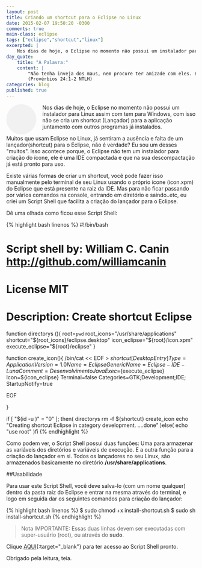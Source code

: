 ```yaml
---
layout: post
title: Criando um shortcut para o Eclipse no Linux
date: 2015-02-07 19:50:20 -0300
comments: true
main-class: eclipse
tags: ["eclipse","shortcut","linux"]
excerpted: |
    Nos dias de hoje, o Eclipse no momento não possui um instalador para Linux assim com tem para Windows, com isso não se cria um shortcut (Lançador) para a aplicação juntamento com outros programas já instalados.
day_quote:
    title: "A Palavra:"
    content: |
        "Não tenha inveja dos maus, nem procure ter amizade com eles. Eles só pensam em violências e, quando falam, é para ferir algém." <br>
        (Provérbios 24:1-2 NTLH)
categories: blog
published: true
---
```


<span class="fa fa-share" style="font-size: 80px; float: left; margin-right: 0.2em; border-radius: 100%; width: 80px; height: 80px; background-size: 80px; text-align: center; background-color: #F1F1F1;"></span>

Nos dias de hoje, o Eclipse no momento não possui um instalador para Linux assim com tem para Windows, com isso não se cria um shortcut (Lançador) para a aplicação juntamento com outros programas já instalados. 

Muitos que usam Eclipse no Linux, já sentiram a ausência e falta de um lançador(shortcut) para o Eclipse, não é verdade? Eu sou um desses "muitos". Isso acontece porque, o Eclipse não tem um instalador para criação do ícone, ele é uma IDE compactada e que na sua descompactação já está pronto para uso.

Existe várias formas de criar um shortcut, você pode fazer isso manualmente pelo terminal de seu Linux usando o próprio ícone (icon.xpm) do Eclipse que está presente na raiz da IDE. Mas para não ficar passando por vários comandos na console, entrando em diretório e saindo..etc, eu criei um Script Shell que facilita a criação do lançador para o Eclipse.

Dê uma olhada como ficou esse Script Shell:

{% highlight bash linenos %}
#!/bin/bash
# Script shell by: William C. Canin <http://github.com/williamcanin>
# License MIT
# Description: Create shortcut Eclipse

function directorys (){
    root=`pwd`
    root_icons="/usr/share/applications"
    shortcut="${root_icons}/eclipse.desktop"
    icon_eclipse="${root}/icon.xpm"
    execute_eclipse="${root}/eclipse"
    }

function create_icon(){
/bin/cat << EOF > ${shortcut}
[Desktop Entry]
Type=Application
Version=1.0
Name=Eclipse
GenericName=Eclipse-IDE-Luna
Comment=Desenvolvimento Java
Exec=${execute_eclipse}
Icon=${icon_eclipse}
Terminal=false
Categories=GTK;Development;IDE;
StartupNotify=true

EOF

}

if [ "$(id -u )" = "0" ]; then(
directorys
rm -f ${shortcut}
create_icon
echo "Creating shortcut Eclipse in category development. ....done"
)else(
    echo "use root"
)fi
{% endhighlight %}

Como podem ver, o Script Shell possui duas funções: Uma para armazenar as variáveis dos diretórios e variáveis de execução. E a outra função para a criação do lançador em si. Todos os lançadores no seu Linux, são armazenados basicamente no diretório **/usr/share/applications**.

##Usabilidade

Para usar este Script Shell, você deve salva-lo (com um nome qualquer) dentro da pasta raiz do Eclipse e entrar na mesma através do terminal, e logo em seguida dar os seguintes comandos para criação do lançador:

{% highlight bash linenos %}
$ sudo chmod +x install-shortcut.sh
$ sudo sh install-shortcut.sh
{% endhighlight %}

> Nota IMPORTANTE: Essas duas linhas devem ser executadas com super-usuário (root), ou através do **sudo**.

Clique [AQUI](https://github.com/williamcanin/install-shortcut-eclipse){:target="_blank"} para ter acesso ao Script Shell pronto.

Obrigado pela leitura, teia.